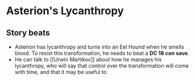 # Asterion's Lycanthropy

## Story beats
* Asterion has lycanthropy and turns into an Eel Hound when he smells blood. To resist this transformation, he needs to beat a **DC 18 con save**.
* He can talk to [[Urwin Martikov]] about how he manages his lycanthropy, who will say that control over the transformation will come with time, and that it may be useful to 